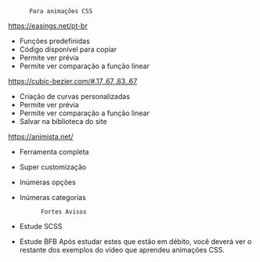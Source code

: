           Para animações CSS
https://easings.net/pt-br
- Funções predefinidas
- Código disponível para copiar
- Permite ver prévia
- Permite ver comparação a função linear

https://cubic-bezier.com/#.17,.67,.83,.67
- Criação de curvas personalizadas
- Permite ver prévia
- Permite ver comparação a função linear
- Salvar na biblioteca do site

https://animista.net/
- Ferramenta completa
- Super customização 
- Inúmeras opções
- Inúmeras categorias

            Fortes Avisos
- Estude SCSS
- Estude BFB
Após estudar estes que estão em débito, você deverá ver o restante dos exemplos do vídeo que aprendeu animações CSS.